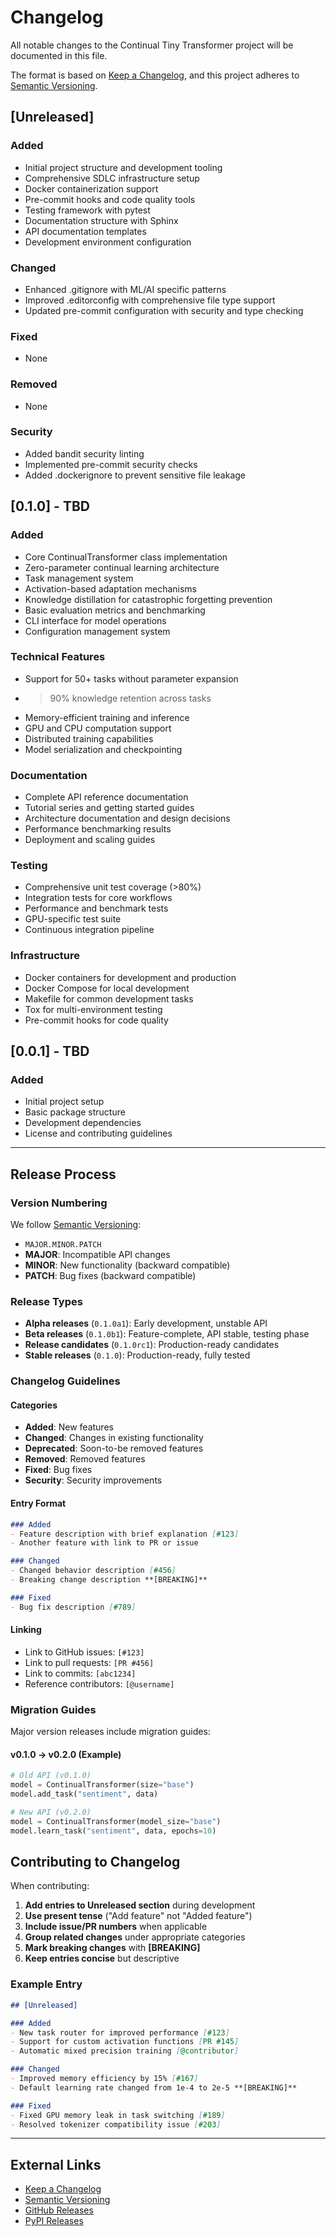# Changelog

All notable changes to the Continual Tiny Transformer project will be documented in this file.

The format is based on [Keep a Changelog](https://keepachangelog.com/en/1.0.0/),
and this project adheres to [Semantic Versioning](https://semver.org/spec/v2.0.0.html).

## [Unreleased]

### Added
- Initial project structure and development tooling
- Comprehensive SDLC infrastructure setup
- Docker containerization support
- Pre-commit hooks and code quality tools
- Testing framework with pytest
- Documentation structure with Sphinx
- API documentation templates
- Development environment configuration

### Changed
- Enhanced .gitignore with ML/AI specific patterns
- Improved .editorconfig with comprehensive file type support
- Updated pre-commit configuration with security and type checking

### Fixed
- None

### Removed  
- None

### Security
- Added bandit security linting
- Implemented pre-commit security checks
- Added .dockerignore to prevent sensitive file leakage

## [0.1.0] - TBD

### Added
- Core ContinualTransformer class implementation
- Zero-parameter continual learning architecture
- Task management system
- Activation-based adaptation mechanisms
- Knowledge distillation for catastrophic forgetting prevention
- Basic evaluation metrics and benchmarking
- CLI interface for model operations
- Configuration management system

### Technical Features
- Support for 50+ tasks without parameter expansion
- >90% knowledge retention across tasks
- Memory-efficient training and inference
- GPU and CPU computation support
- Distributed training capabilities
- Model serialization and checkpointing

### Documentation
- Complete API reference documentation
- Tutorial series and getting started guides
- Architecture documentation and design decisions
- Performance benchmarking results
- Deployment and scaling guides

### Testing
- Comprehensive unit test coverage (>80%)
- Integration tests for core workflows
- Performance and benchmark tests
- GPU-specific test suite
- Continuous integration pipeline

### Infrastructure
- Docker containers for development and production
- Docker Compose for local development
- Makefile for common development tasks
- Tox for multi-environment testing
- Pre-commit hooks for code quality

## [0.0.1] - TBD

### Added
- Initial project setup
- Basic package structure
- Development dependencies
- License and contributing guidelines

---

## Release Process

### Version Numbering

We follow [Semantic Versioning](https://semver.org/):
- `MAJOR.MINOR.PATCH`
- **MAJOR**: Incompatible API changes
- **MINOR**: New functionality (backward compatible)
- **PATCH**: Bug fixes (backward compatible)

### Release Types

- **Alpha releases** (`0.1.0a1`): Early development, unstable API
- **Beta releases** (`0.1.0b1`): Feature-complete, API stable, testing phase
- **Release candidates** (`0.1.0rc1`): Production-ready candidates
- **Stable releases** (`0.1.0`): Production-ready, fully tested

### Changelog Guidelines

#### Categories
- **Added**: New features
- **Changed**: Changes in existing functionality  
- **Deprecated**: Soon-to-be removed features
- **Removed**: Removed features
- **Fixed**: Bug fixes
- **Security**: Security improvements

#### Entry Format
```markdown
### Added
- Feature description with brief explanation [#123]
- Another feature with link to PR or issue

### Changed  
- Changed behavior description [#456]
- Breaking change description **[BREAKING]**

### Fixed
- Bug fix description [#789]
```

#### Linking
- Link to GitHub issues: `[#123]`
- Link to pull requests: `[PR #456]`  
- Link to commits: `[abc1234]`
- Reference contributors: `[@username]`

### Migration Guides

Major version releases include migration guides:

#### v0.1.0 → v0.2.0 (Example)
```python
# Old API (v0.1.0)
model = ContinualTransformer(size="base")
model.add_task("sentiment", data)

# New API (v0.2.0)  
model = ContinualTransformer(model_size="base")
model.learn_task("sentiment", data, epochs=10)
```

## Contributing to Changelog

When contributing:

1. **Add entries to Unreleased section** during development
2. **Use present tense** ("Add feature" not "Added feature")
3. **Include issue/PR numbers** when applicable
4. **Group related changes** under appropriate categories
5. **Mark breaking changes** with **[BREAKING]**
6. **Keep entries concise** but descriptive

### Example Entry
```markdown
## [Unreleased]

### Added
- New task router for improved performance [#123]
- Support for custom activation functions [PR #145]
- Automatic mixed precision training [@contributor]

### Changed
- Improved memory efficiency by 15% [#167]
- Default learning rate changed from 1e-4 to 2e-5 **[BREAKING]**

### Fixed
- Fixed GPU memory leak in task switching [#189]
- Resolved tokenizer compatibility issue [#203]
```

---

## External Links

- [Keep a Changelog](https://keepachangelog.com/)
- [Semantic Versioning](https://semver.org/)
- [GitHub Releases](https://github.com/your-org/continual-tiny-transformer/releases)
- [PyPI Releases](https://pypi.org/project/continual-tiny-transformer/#history)